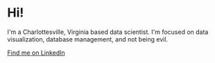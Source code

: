 # Hi!

I'm a Charlottesville, Virginia based data scientist. I'm focused on data visualization, database management, and not being evil. 

[Find me on LinkedIn](https://www.linkedin.com/in/liamcloudhogan/)

